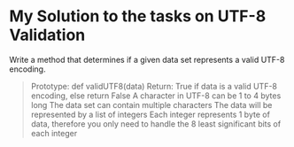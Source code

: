 <h1>My Solution to the tasks on UTF-8 Validation</h1>
Write a method that determines if a given data set represents a valid UTF-8 encoding.

>Prototype: def validUTF8(data)
>Return: True if data is a valid UTF-8 encoding, else return False
>A character in UTF-8 can be 1 to 4 bytes long
>The data set can contain multiple characters
>The data will be represented by a list of integers
>Each integer represents 1 byte of data, therefore you only need to handle the 8 least significant bits of each integer
